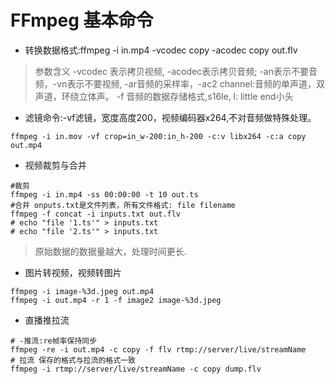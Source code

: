 # FFmpeg 基本命令
- 转换数据格式:ffmpeg -i in.mp4 -vcodec copy -acodec copy out.flv
> 参数含义 -vcodec 表示拷贝视频, -acodec表示拷贝音频;
> -an表示不要音频，-vn表示不要视频, -ar音频的采样率，-ac2 channel:音频的单声道，双声道，环绕立体声。
> -f 音频的数据存储格式,s16le, l: little end小头

- 滤镜命令:-vf滤镜，宽度高度200，视频编码器x264,不对音频做特殊处理。
```shell
ffmpeg -i in.mov -vf crop=in_w-200:in_h-200 -c:v libx264 -c:a copy out.mp4 

```

- 视频裁剪与合并
```shell
#裁剪
ffmpeg -i in.mp4 -ss 00:00:00 -t 10 out.ts
#合并 onputs.txt是文件列表，所有文件格式: file filename
ffmpeg -f concat -i inputs.txt out.flv
# echo "file '1.ts'" > inputs.txt
# echo "file '2.ts'" > inputs.txt
```
> 原始数据的数据量越大，处理时间更长.

- 图片转视频，视频转图片
```shell
ffmpeg -i image-%3d.jpeg out.mp4
ffmpeg -i out.mp4 -r 1 -f image2 image-%3d.jpeg
```
- 直播推拉流
```shell
# -推流:re帧率保持同步
ffmpeg -re -i out.mp4 -c copy -f flv rtmp://server/live/streamName
# 拉流 保存的格式与拉流的格式一致
ffmpeg -i rtmp://server/live/streamName -c copy dump.flv

```

